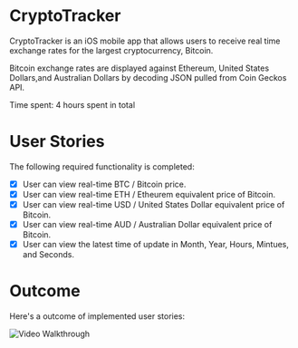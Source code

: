 # CryptoTracker

CryptoTracker is an iOS mobile app that allows users to receive real time exchange rates for the largest cryptocurrency, Bitcoin. 

Bitcoin exchange rates are displayed against Ethereum, United States Dollars,and Australian Dollars by decoding JSON pulled from Coin Geckos API.

Time spent: 4 hours spent in total

# User Stories
The following required functionality is completed:

- [x] User can view real-time BTC / Bitcoin price. 
- [x] User can view real-time ETH / Etheurem equivalent price of Bitcoin.
- [x] User can view real-time USD / United States Dollar equivalent price of Bitcoin.
- [x] User can view real-time AUD / Australian Dollar equivalent price of Bitcoin.
- [x] User can view the latest time of update in Month, Year, Hours, Mintues, and Seconds.

# Outcome
Here's a outcome of implemented user stories:

<img src='https://imgur.com/AruVJ9g.gif' title='Video Walkthrough' width='' alt='Video Walkthrough' />
